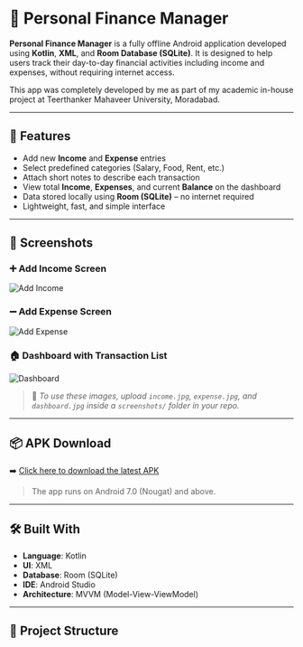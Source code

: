 # 📱 Personal Finance Manager

**Personal Finance Manager** is a fully offline Android application developed using **Kotlin**, **XML**, and **Room Database (SQLite)**. It is designed to help users track their day-to-day financial activities including income and expenses, without requiring internet access.

This app was completely developed by me as part of my academic in-house project at Teerthanker Mahaveer University, Moradabad.

---

## 🚀 Features

- Add new **Income** and **Expense** entries
- Select predefined categories (Salary, Food, Rent, etc.)
- Attach short notes to describe each transaction
- View total **Income**, **Expenses**, and current **Balance** on the dashboard
- Data stored locally using **Room (SQLite)** – no internet required
- Lightweight, fast, and simple interface

---

## 📸 Screenshots

### ➕ Add Income Screen
![Add Income](screenshots/income.jpg)

### ➖ Add Expense Screen
![Add Expense](screenshots/expense.jpg)

### 🏠 Dashboard with Transaction List
![Dashboard](screenshots/dashboard.jpg)

> 📌 *To use these images, upload `income.jpg`, `expense.jpg`, and `dashboard.jpg` inside a `screenshots/` folder in your repo.*

---

## 📦 APK Download

➡️ [Click here to download the latest APK](https://github.com/yourusername/yourrepo/releases/latest)

> The app runs on Android 7.0 (Nougat) and above.

---

## 🛠️ Built With

- **Language**: Kotlin  
- **UI**: XML  
- **Database**: Room (SQLite)  
- **IDE**: Android Studio  
- **Architecture**: MVVM (Model-View-ViewModel)

---

## 📁 Project Structure


